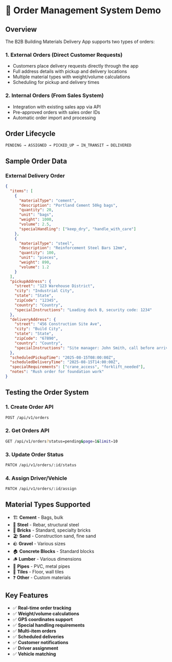 # 🚚 Order Management System Demo

## Overview
The B2B Building Materials Delivery App supports two types of orders:

### **1. External Orders** (Direct Customer Requests)
- Customers place delivery requests directly through the app
- Full address details with pickup and delivery locations
- Multiple material types with weight/volume calculations
- Scheduling for pickup and delivery times

### **2. Internal Orders** (From Sales System)
- Integration with existing sales app via API
- Pre-approved orders with sales order IDs
- Automatic order import and processing

## Order Lifecycle
```
PENDING → ASSIGNED → PICKED_UP → IN_TRANSIT → DELIVERED
```

## Sample Order Data

### External Delivery Order
```json
{
  "items": [
    {
      "materialType": "cement",
      "description": "Portland Cement 50kg bags",
      "quantity": 20,
      "unit": "bags",
      "weight": 1000,
      "volume": 2.5,
      "specialHandling": ["keep_dry", "handle_with_care"]
    },
    {
      "materialType": "steel",
      "description": "Reinforcement Steel Bars 12mm",
      "quantity": 100,
      "unit": "pieces",
      "weight": 890,
      "volume": 1.2
    }
  ],
  "pickupAddress": {
    "street": "123 Warehouse District",
    "city": "Industrial City",
    "state": "State",
    "zipCode": "12345",
    "country": "Country",
    "specialInstructions": "Loading dock B, security code: 1234"
  },
  "deliveryAddress": {
    "street": "456 Construction Site Ave",
    "city": "Build City",
    "state": "State", 
    "zipCode": "67890",
    "country": "Country",
    "specialInstructions": "Site manager: John Smith, call before arrival"
  },
  "scheduledPickupTime": "2025-08-15T08:00:00Z",
  "scheduledDeliveryTime": "2025-08-15T14:00:00Z",
  "specialRequirements": ["crane_access", "forklift_needed"],
  "notes": "Rush order for foundation work"
}
```

## Testing the Order System

### 1. Create Order API
```bash
POST /api/v1/orders
```

### 2. Get Orders API  
```bash
GET /api/v1/orders?status=pending&page=1&limit=10
```

### 3. Update Order Status
```bash
PATCH /api/v1/orders/:id/status
```

### 4. Assign Driver/Vehicle
```bash
PATCH /api/v1/orders/:id/assign
```

## Material Types Supported
- 🏗️ **Cement** - Bags, bulk
- 🔩 **Steel** - Rebar, structural steel
- 🧱 **Bricks** - Standard, specialty bricks  
- 🏖️ **Sand** - Construction sand, fine sand
- 🪨 **Gravel** - Various sizes
- 🏠 **Concrete Blocks** - Standard blocks
- 🪵 **Lumber** - Various dimensions
- 🚰 **Pipes** - PVC, metal pipes
- 🔲 **Tiles** - Floor, wall tiles
- ❓ **Other** - Custom materials

## Key Features
- ✅ **Real-time order tracking**
- ✅ **Weight/volume calculations**
- ✅ **GPS coordinates support**
- ✅ **Special handling requirements**
- ✅ **Multi-item orders**
- ✅ **Scheduled deliveries**
- ✅ **Customer notifications**
- ✅ **Driver assignment**
- ✅ **Vehicle matching**
